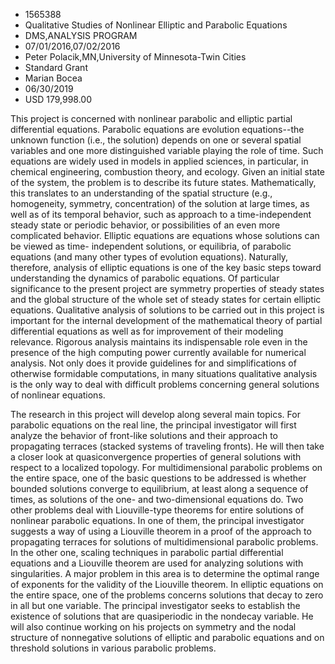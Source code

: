 
* 1565388
* Qualitative Studies of Nonlinear Elliptic and Parabolic Equations
* DMS,ANALYSIS PROGRAM
* 07/01/2016,07/02/2016
* Peter Polacik,MN,University of Minnesota-Twin Cities
* Standard Grant
* Marian Bocea
* 06/30/2019
* USD 179,998.00

This project is concerned with nonlinear parabolic and elliptic partial
differential equations. Parabolic equations are evolution equations--the unknown
function (i.e., the solution) depends on one or several spatial variables and
one more distinguished variable playing the role of time. Such equations are
widely used in models in applied sciences, in particular, in chemical
engineering, combustion theory, and ecology. Given an initial state of the
system, the problem is to describe its future states. Mathematically, this
translates to an understanding of the spatial structure (e.g., homogeneity,
symmetry, concentration) of the solution at large times, as well as of its
temporal behavior, such as approach to a time-independent steady state or
periodic behavior, or possibilities of an even more complicated behavior.
Elliptic equations are equations whose solutions can be viewed as time-
independent solutions, or equilibria, of parabolic equations (and many other
types of evolution equations). Naturally, therefore, analysis of elliptic
equations is one of the key basic steps toward understanding the dynamics of
parabolic equations. Of particular significance to the present project are
symmetry properties of steady states and the global structure of the whole set
of steady states for certain elliptic equations. Qualitative analysis of
solutions to be carried out in this project is important for the internal
development of the mathematical theory of partial differential equations as well
as for improvement of their modeling relevance. Rigorous analysis maintains its
indispensable role even in the presence of the high computing power currently
available for numerical analysis. Not only does it provide guidelines for and
simplifications of otherwise formidable computations, in many situations
qualitative analysis is the only way to deal with difficult problems concerning
general solutions of nonlinear equations.

The research in this project will develop along several main topics. For
parabolic equations on the real line, the principal investigator will first
analyze the behavior of front-like solutions and their approach to propagating
terraces (stacked systems of traveling fronts). He will then take a closer look
at quasiconvergence properties of general solutions with respect to a localized
topology. For multidimensional parabolic problems on the entire space, one of
the basic questions to be addressed is whether bounded solutions converge to
equilibrium, at least along a sequence of times, as solutions of the one- and
two-dimensional equations do. Two other problems deal with Liouville-type
theorems for entire solutions of nonlinear parabolic equations. In one of them,
the principal investigator suggests a way of using a Liouville theorem in a
proof of the approach to propagating terraces for solutions of multidimensional
parabolic problems. In the other one, scaling techniques in parabolic partial
differential equations and a Liouville theorem are used for analyzing solutions
with singularities. A major problem in this area is to determine the optimal
range of exponents for the validity of the Liouville theorem. In elliptic
equations on the entire space, one of the problems concerns solutions that decay
to zero in all but one variable. The principal investigator seeks to establish
the existence of solutions that are quasiperiodic in the nondecay variable. He
will also continue working on his projects on symmetry and the nodal structure
of nonnegative solutions of elliptic and parabolic equations and on threshold
solutions in various parabolic problems.
